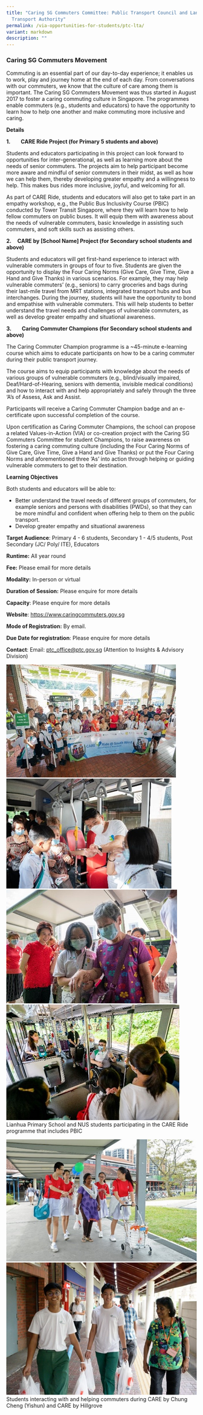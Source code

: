 ```yaml
---
title: "Caring SG Commuters Committee: Public Transport Council and Land
  Transport Authority"
permalink: /via-opportunities-for-students/ptc-lta/
variant: markdown
description: ""
---
```

### Caring SG Commuters Movement

Commuting is an essential part of our day-to-day experience; it enables us to work, play and journey home at the end of each day. From conversations with our commuters, we know that the culture of care among them is important. The Caring SG Commuters Movement was thus started in August 2017 to foster a caring commuting culture in Singapore. The programmes enable commuters (e.g., students and educators) to have the opportunity to learn how to help one another and make commuting more inclusive and caring.

**Details**

**1.**       **CARE Ride Project (for Primary 5 students and above)**

Students and educators participating in this project can look forward to opportunities for inter-generational, as well as learning more about the needs of senior commuters. The projects aim to help participant become more aware and mindful of senior commuters in their midst, as well as how we can help them, thereby developing greater empathy and a willingness to help. This makes bus rides more inclusive, joyful, and welcoming for all.

As part of CARE Ride, students and educators will also get to take part in an empathy workshop, e.g., the Public Bus Inclusivity Course (PBIC) conducted by Tower Transit Singapore, where they will learn how to help fellow commuters on public buses. It will equip them with awareness about the needs of vulnerable commuters, basic knowledge in assisting such commuters, and soft skills such as assisting others.

**2.**    **CARE by \[School Name\] Project (for Secondary school students and above)**

Students and educators will get first-hand experience to interact with vulnerable commuters in groups of four to five. Students are given the opportunity to display the Four Caring Norms (Give Care, Give Time, Give a Hand and Give Thanks) in various scenarios. For example, they may help vulnerable commuters’ (e.g., seniors) to carry groceries and bags during their last-mile travel from MRT stations, integrated transport hubs and bus interchanges. During the journey, students will have the opportunity to bond and empathise with vulnerable commuters. This will help students to better understand the travel needs and challenges of vulnerable commuters, as well as develop greater empathy and situational awareness.

**3.**       **Caring Commuter Champions (for Secondary school students and above)**

The Caring Commuter Champion programme is a ~45-minute e-learning course which aims to educate participants on how to be a caring commuter during their public transport journey.

The course aims to equip participants with knowledge about the needs of various groups of vulnerable commuters (e.g., blind/visually impaired, Deaf/Hard-of-Hearing, seniors with dementia, invisible medical conditions) and how to interact with and help appropriately and safely through the three ‘A’s of Assess, Ask and Assist.

Participants will receive a Caring Commuter Champion badge and an e-certificate upon successful completion of the course.

Upon certification as Caring Commuter Champions, the school can propose a related Values-in-Action (VIA) or co-creation project with the Caring SG Commuters Committee for student Champions, to raise awareness on fostering a caring commuting culture (including the Four Caring Norms of Give Care, Give Time, Give a Hand and Give Thanks) or put the Four Caring Norms and aforementioned three ‘As’ into action through helping or guiding vulnerable commuters to get to their destination.

**Learning Objectives**

Both students and educators will be able to:

*   Better understand the travel needs of different groups of commuters, for example seniors and persons with disabilities (PWDs), so that they can be more mindful and confident when offering help to them on the public transport.
*   Develop greater empathy and situational awareness

**Target Audience**: Primary 4 - 6 students, Secondary 1 - 4/5 students, Post Secondary (JC/ Poly/ ITE), Educators

**Runtime:** All year round

**Fee:** Please email for more details

**Modality:** In-person or virtual

**Duration of Session:** Please enquire for more details

**Capacity**: Please enquire for more details

**Website**: https://www.caringcommuters.gov.sg

**Mode of Registration:** By email.

**Due Date for registration**: Please enquire for more details

**Contact**: Email: ptc_office@ptc.gov.sg (Attention to Insights & Advisory Division)

![](/images/PTC_VIA1.jpg)![](/images/PTC_VIA1_1.jpg)![](/images/PTC_VIA1_2.jpg)![](/images/PTC_VIA1_3.jpg)
Lianhua Primary School and NUS students participating in the CARE Ride programme that includes PBIC

![](/images/PTC_VIA2.jpg)![](/images/PTC_VIA2_1.jpg)      Students interacting with and helping commuters during CARE by Chung Cheng (Yishun) and CARE by Hillgrove